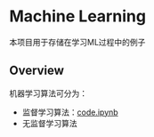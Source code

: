 # Machine Learning

本项目用于存储在学习ML过程中的例子

## Overview

机器学习算法可分为：

- 监督学习算法：[code.ipynb](./supervised_learning.ipynb)
- 无监督学习算法